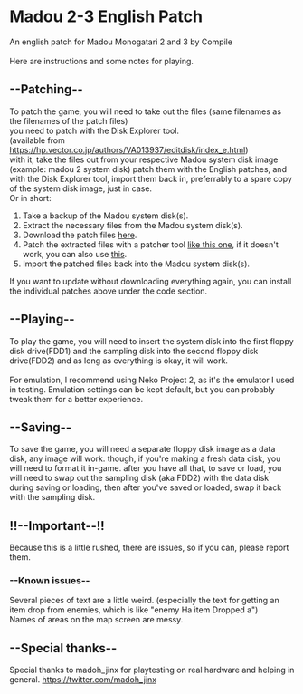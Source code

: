 # Madou 2-3 English Patch
An english patch for Madou Monogatari 2 and 3 by Compile<br>
<br>
Here are instructions and some notes for playing.<br>

## --Patching--<br>
To patch the game, you will need to take out the files (same filenames as the filenames of the patch files)<br> you need to patch with the Disk Explorer tool. 
<br>(available from https://hp.vector.co.jp/authors/VA013937/editdisk/index_e.html)<br>
with it, take the files out from your respective Madou system disk image (example: madou 2 system disk)
patch them with the English patches, and with the Disk Explorer tool, import them back in, preferrably to a spare copy
of the system disk image, just in case.<br>
Or in short:<br>
1) Take a backup of the Madou system disk(s).
2) Extract the necessary files from the Madou system disk(s).
3) Download the patch files [here](https://github.com/Blst34/Madou-2-3-English-Patch/releases/).
4) Patch the extracted files with a patcher tool [like this one](https://www.marcrobledo.com/RomPatcher.js/), if it doesn't work, you can also use [this](https://www.romhacking.net/utilities/598/).
5) Import the patched files back into the Madou system disk(s).<br>

If you want to update without downloading everything again, you can install the individual patches above under the code section.

## --Playing--<br>
To play the game, you will need to insert the system disk into the first floppy disk drive(FDD1)
and the sampling disk into the second floppy disk drive(FDD2) and as long as everything is okay, it will work.<br>
<br>
For emulation, I recommend using Neko Project 2, as it's the emulator I used in testing. 
Emulation settings can be kept default, but you can probably tweak them for a better experience.

## --Saving--<br>
To save the game, you will need a separate floppy disk image as a data disk, any image will work.
though, if you're making a fresh data disk, you will need to format it in-game.
after you have all that, to save or load, you will need to swap out the sampling disk (aka FDD2) with the data disk during saving or loading,
then after you've saved or loaded, swap it back with the sampling disk.

## !!--Important--!!<br>
Because this is a little rushed, there are issues, so if you can, please report them.<br>

### --Known issues--<br>
Several pieces of text are a little weird. (especially the text for getting an item drop from enemies, which is like "enemy Ha item Dropped a")<br>
Names of areas on the map screen are messy.<br>

## --Special thanks--<br>
Special thanks to madoh_jinx for playtesting on real hardware and helping in general. https://twitter.com/madoh_jinx<br>
<br>
<br>
